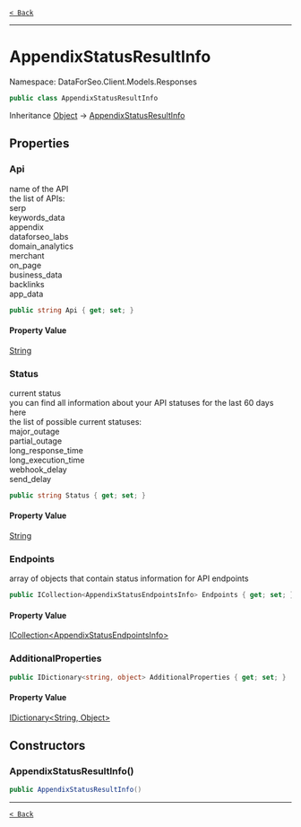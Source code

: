 [`< Back`](./)

---

# AppendixStatusResultInfo

Namespace: DataForSeo.Client.Models.Responses

```csharp
public class AppendixStatusResultInfo
```

Inheritance [Object](https://docs.microsoft.com/en-us/dotnet/api/system.object) → [AppendixStatusResultInfo](./dataforseo.client.models.responses.appendixstatusresultinfo)

## Properties

### **Api**

name of the API
 <br>the list of APIs:
 <br>serp
 <br>keywords_data
 <br>appendix
 <br>dataforseo_labs
 <br>domain_analytics
 <br>merchant
 <br>on_page
 <br>business_data
 <br>backlinks
 <br>app_data

```csharp
public string Api { get; set; }
```

#### Property Value

[String](https://docs.microsoft.com/en-us/dotnet/api/system.string)<br>

### **Status**

current status
 <br>you can find all information about your API statuses for the last 60 days here
 <br>the list of possible current statuses:
 <br>major_outage
 <br>partial_outage
 <br>long_response_time
 <br>long_execution_time
 <br>webhook_delay
 <br>send_delay

```csharp
public string Status { get; set; }
```

#### Property Value

[String](https://docs.microsoft.com/en-us/dotnet/api/system.string)<br>

### **Endpoints**

array of objects that contain status information for API endpoints

```csharp
public ICollection<AppendixStatusEndpointsInfo> Endpoints { get; set; }
```

#### Property Value

[ICollection&lt;AppendixStatusEndpointsInfo&gt;](./dataforseo.client.models.appendixstatusendpointsinfo)<br>

### **AdditionalProperties**

```csharp
public IDictionary<string, object> AdditionalProperties { get; set; }
```

#### Property Value

[IDictionary&lt;String, Object&gt;](https://docs.microsoft.com/en-us/dotnet/api/system.collections.generic.idictionary-2)<br>

## Constructors

### **AppendixStatusResultInfo()**

```csharp
public AppendixStatusResultInfo()
```

---

[`< Back`](./)
